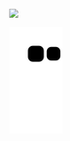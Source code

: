 <!--
**SEFAT-AYAN/SEFAT-AYAN** is a ✨ _special_ ✨ repository because its `README.md` (this file) appears on your GitHub profile.

Here are some ideas to get you started:

- 🔭 I’m currently working on ...
- 🌱 I’m currently learning ...
- 👯 I’m looking to collaborate on ...
- 🤔 I’m looking for help with ...
- 💬 Ask me about ...
- 📫 How to reach me: ...
- 😄 Pronouns: ...
- ⚡ Fun fact: ...
-->

</p>

![](https://github-profile-summary-cards.vercel.app/api/cards/profile-details?username=SEFAT-AYAN&theme=vue)

<img src="https://raw.githubusercontent.com/msoftware/msoftware/output/github-contribution-grid-snake.svg" />
